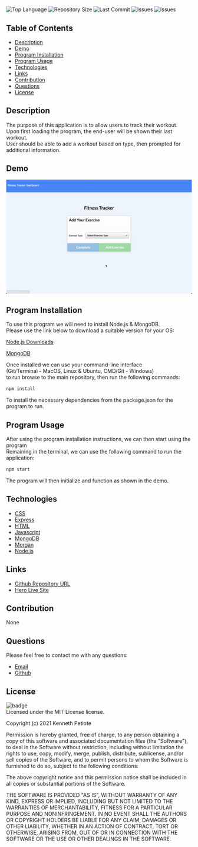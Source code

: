 # 
![Top Language](https://img.shields.io/github/languages/top/Kpetiote/Fitness-Tracker)
![Repository Size](https://img.shields.io/github/repo-size/Kpetiote/Fitness-Tracker)
![Last Commit](https://img.shields.io/github/last-commit/Kpetiote/Fitness-Tracker)
![Issues](https://img.shields.io/github/issues/Kpetiote/Fitness-Tracker)
![Issues](https://img.shields.io/github/issues/Kpetiote/Fitness-Tracker)

## Table of Contents
* [Description](#description)
* [Demo](#demo)
* [Program Installation](#program-installation)
* [Program Usage](#program-usage)
* [Technologies](#technologies)
* [Links](#links)
* [Contribution](#contribution)
* [Questions](#questions)
* [License](#license)

## Description
The purpose of this application is to allow users to track their workout.\
Upon first loading the program, the end-user will be shown their last workout.\
User should be able to add a workout based on type, then prompted for additional information.

## Demo
![Alt text](./public/images/fitness-tracker.gif "Fitness-Tracker")

## Program Installation
To use this program we will need to install Node.js & MongoDB.\
Please use the link below to download a suitable version for your OS:

[Node.js Downloads](https://nodejs.org/en/download/)

[MongoDB](https://www.mongodb.com/try/download/community)

Once installed we can use your command-line interface\
(Git/Terminal - MacOS, Linux & Ubuntu, CMD/Git - Windows)\
to run browse to the main repository, then run the following commands:

```bash
npm install
```

To install the necessary dependencies from the package.json for the program to run.

## Program Usage
After using the program installation instructions, we can then start using the program\
Remaining in the terminal, we can use the following command to run the application:

```bash
npm start
```

The program will then initialize and function as shown in the demo.

## Technologies
- [CSS](https://developer.mozilla.org/en-US/docs/Web/CSS)
- [Express](https://www.npmjs.com/package/express)
- [HTML](https://developer.mozilla.org/en-US/docs/Web/HTML)
- [Javascript](https://www.javascript.com/)
- [MongoDB](https://www.mongodb.com/)
- [Morgan](https://www.npmjs.com/package/morgan)
- [Node.js](https://nodejs.org/en/about/)

## Links
- [Github Repository URL](https://github.com/Kpetiote/Fitness-Tracker)
- [Hero Live Site](https://kenpet-fitness-tracker.herokuapp.com/)
## Contribution
None

## Questions
Please feel free to contact me with any questions:
- [Email](mailto:kenneth.petiote@gmail.com)
- [Github](https://github.com/Kpetiote)

## License
![badge](https://img.shields.io/badge/license-MIT-yellow)
<br />
Licensed under the MIT License license.

Copyright (c) 2021 Kenneth Petiote

Permission is hereby granted, free of charge, to any person obtaining a copy
of this software and associated documentation files (the "Software"), to deal
in the Software without restriction, including without limitation the rights
to use, copy, modify, merge, publish, distribute, sublicense, and/or sell
copies of the Software, and to permit persons to whom the Software is
furnished to do so, subject to the following conditions:

The above copyright notice and this permission notice shall be included in all
copies or substantial portions of the Software.

THE SOFTWARE IS PROVIDED "AS IS", WITHOUT WARRANTY OF ANY KIND, EXPRESS OR
IMPLIED, INCLUDING BUT NOT LIMITED TO THE WARRANTIES OF MERCHANTABILITY,
FITNESS FOR A PARTICULAR PURPOSE AND NONINFRINGEMENT. IN NO EVENT SHALL THE
AUTHORS OR COPYRIGHT HOLDERS BE LIABLE FOR ANY CLAIM, DAMAGES OR OTHER
LIABILITY, WHETHER IN AN ACTION OF CONTRACT, TORT OR OTHERWISE, ARISING FROM,
OUT OF OR IN CONNECTION WITH THE SOFTWARE OR THE USE OR OTHER DEALINGS IN THE
SOFTWARE.
